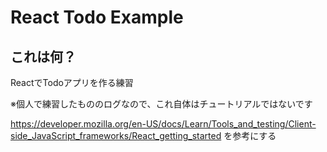 # React Todo Example

## これは何？

ReactでTodoアプリを作る練習

※個人で練習したもののログなので、これ自体はチュートリアルではないです

https://developer.mozilla.org/en-US/docs/Learn/Tools_and_testing/Client-side_JavaScript_frameworks/React_getting_started を参考にする
